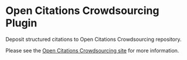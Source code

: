 # Open Citations Crowdsourcing Plugin

Deposit structured citations to Open Citations Crowdsourcing repository.

Please see the [Open Citations Crowdsourcing site](https://github.com/opencitations/crowdsourcing) for more information.
